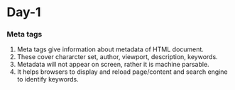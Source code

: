 # Day-1

### Meta tags

1. Meta tags give information about metadata of HTML document.
2. These cover chararcter set, author, viewport, description, keywords.
3. Metadata will not appear on screen, rather it is machine parsable.
4. It helps browsers to display and reload page/content and search engine to identify keywords.

